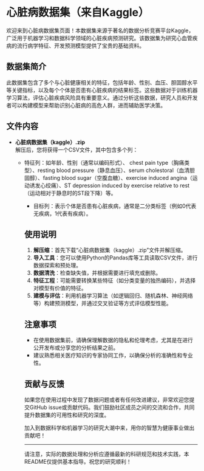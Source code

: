 # 心脏病数据集（来自Kaggle）

欢迎来到心脏病数据集页面！本数据集来源于著名的数据分析竞赛平台Kaggle，广泛用于机器学习和数据科学领域的心脏疾病预测研究。该数据集为研究心血管疾病的流行病学特征、开发预测模型提供了宝贵的基础资料。

## 数据集简介

此数据集包含了多个与心脏健康相关的特征，包括年龄、性别、血压、胆固醇水平等关键指标，以及每个个体是否患有心脏疾病的结果标签。这些数据对于训练机器学习算法，评估心脏疾病风险具有重要意义。通过分析这些数据，研究人员和开发者可以构建模型来帮助识别心脏病的高危人群，进而辅助医学决策。

## 文件内容

- **心脏病数据集（kaggle）.zip**  
  解压后，您将获得一个CSV文件，其中包含多个列：
    - 特征列：如年龄、性别（通常以编码形式）、 chest pain type（胸痛类型）、resting blood pressure（静息血压）、serum cholestoral（血清胆固醇）、fasting blood sugar（空腹血糖）、exercise induced angina（运动诱发心绞痛）、ST depression induced by exercise relative to rest（运动相对于静息时的ST段下降）等。
      - 目标列：表示个体是否患有心脏疾病，通常是二分类标签（例如0代表无疾病，1代表有疾病）。

      ## 使用说明

      1. **解压缩**：首先下载“心脏病数据集（kaggle）.zip”文件并解压缩。
      2. **导入工具**：您可以使用Python的Pandas库等工具读取CSV文件，进行数据探索和预处理。
      3. **数据清洗**：检查缺失值，并根据需要进行填充或删除。
      4. **特征工程**：可能需要转换某些特征（如分类变量的独热编码），并选择对模型有价值的特征。
      5. **建模与评估**：利用机器学习算法（如逻辑回归、随机森林、神经网络等）构建预测模型，并通过交叉验证等方式评估模型性能。

      ## 注意事项

      - 在使用数据集前，请确保理解数据的隐私和伦理考虑，尤其是在进行公开发布或分享您的分析结果之前。
      - 建议熟悉相关医疗知识的专家协同工作，以确保分析的准确性和专业性。

      ## 贡献与反馈

      如果您在使用过程中发现了数据问题或者有任何改进建议，非常欢迎您提交GitHub issue或贡献代码。我们鼓励社区成员之间的交流和合作，共同提升数据集的可用性和研究的深度。

      加入到数据科学和机器学习的研究大潮中来，用你的智慧为健康事业做出贡献吧！

      ---

      请注意，实际的数据处理和分析应遵循最新的科研规范和技术实践，本README仅提供基本指导。祝您的研究顺利！
